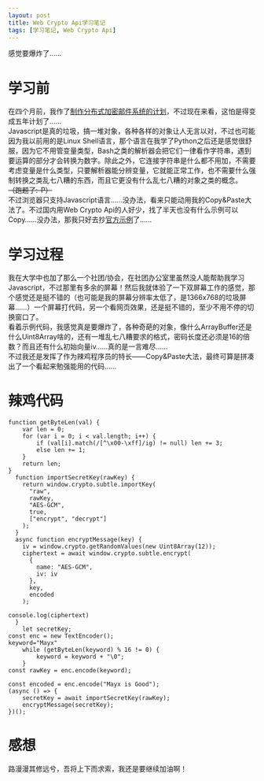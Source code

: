 ```yaml
---
layout: post
title: Web Crypto Api学习笔记
tags: [学习笔记, Web Crypto Api]
---
```

  感觉要爆炸了……<!--more-->    
  
# 学习前
  在四个月前，我作了[制作分布式加密邮件系统的计划](https://mabbs.github.io/2019/07/02/encmail.html)，不过现在来看，这怕是得变成五年计划了……   
  Javascript是真的垃圾，搞一堆对象，各种各样的对象让人无言以对，不过也可能因为我以前用的是Linux Shell语言，那个语言在我学了Python之后还是感觉很舒服，因为它不用管变量类型，Bash之类的解析器会把它们一律看作字符串，遇到要运算的部分才会转换为数字。除此之外，它连接字符串是什么都不用加，不需要考虑变量是什么类型，只要解析器能分辨变量，它就能正常工作，也不需要什么强制转换之类乱七八糟的东西，而且它更没有什么乱七八糟的对象之类的概念。 ~~（跑题了:-P）~~   
  不过浏览器只支持Javascript语言……没办法，看来只能动用我的Copy&Paste大法了。不过国内用Web Crypto Api的人好少，找了半天也没有什么示例可以Copy……没办法，那我只好去抄[官方示例](https://mdn.github.io/dom-examples/web-crypto/)了……    
  
# 学习过程
  我在大学中也加了那么一个社团/协会，在社团办公室里虽然没人能帮助我学习Javascript，不过那里有多余的屏幕！然后我就体验了一下双屏幕工作的感觉，那个感觉还是挺不错的（也可能是我的屏幕分辨率太低了，是1366x768的垃圾屏幕……）一个屏幕打代码，另一个看网页效果，还是挺不错的，至少不用不停的切换窗口了。   
  看着示例代码，我感觉真是要爆炸了，各种奇葩的对象，像什么ArrayBuffer还是什么Uint8Array啥的，还有一堆乱七八糟要求的格式，密码长度还必须是16的倍数？而且还有什么初始向量iv……真的是一言难尽……   
  不过我还是发挥了作为辣鸡程序员的特长——Copy&Paste大法，最终可算是拼凑出了一个看起来勉强能用的代码……

# 辣鸡代码
```
function getByteLen(val) {
    var len = 0;
    for (var i = 0; i < val.length; i++) {
        if (val[i].match(/[^\x00-\xff]/ig) != null) len += 3;
        else len += 1;
    }
    return len;
}
  function importSecretKey(rawKey) {
    return window.crypto.subtle.importKey(
      "raw",
      rawKey,
      "AES-GCM",
      true,
      ["encrypt", "decrypt"]
    );
  }
  async function encryptMessage(key) {
	iv = window.crypto.getRandomValues(new Uint8Array(12));
    ciphertext = await window.crypto.subtle.encrypt(
      {
        name: "AES-GCM",
        iv: iv
      },
      key,
      encoded
    );

console.log(ciphertext)
  }
    let secretKey;
const enc = new TextEncoder();
keyword="Mayx"
    while (getByteLen(keyword) % 16 != 0) {
        keyword = keyword + "\0";
    }
const rawKey = enc.encode(keyword);

const encoded = enc.encode("Mayx is Good");
(async () => {
    secretKey = await importSecretKey(rawKey);
	encryptMessage(secretKey);
})();

```

# 感想
  路漫漫其修远兮，吾将上下而求索，我还是要继续加油啊！
